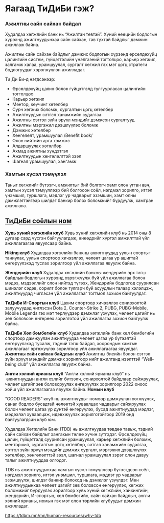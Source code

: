 # Яагаад ТиДиБи гэж?
 
### Ажилтны сайн сайхан байдал

Худалдаа хөгжлийн банк нь “Ажилтан төвтэй”. Хүний нөөцийн бодлогын хүрээнд ажилтнуудынхаа сайн сайхан, тав тухтай байдлыг дэмжин ажиллаж байна.

Ажилтны сайн сайхан байдлыг дэмжих бодлогын хүрээнд өрсөлдөхүйц цалингийн систем, гүйцэтгэлийн үнэлгээний тогтолцоо, карьер хөгжил, залгамж халаа, урамшуулал, сургалт хөгжил гэх мэт цогц стратеги бодлогуудыг хэрэгжүүлэн ажилладаг.

Ти Ди Би-д нэгдсэнээр:

* Өрсөлдөхүйц цалин болон гүйцэтгэлд тулгуурласан цалингийн тогтолцоо
* Карьер хөгжил
* Ментор, көүчинг хөтөлбөр
* Сурч хөгжих боломж, сургалтын цогц хөтөлбөр
* Ажилтнуудын сэтгэл ханамжийн судалгаа
* Ажилтны сэтгэл зүйн эрүүл мэндийг дэмжсэн сургалтууд
* Ажилтны мэргэжил дээшлүүлэх боломж
* Дэмжих хөтөлбөр
* Хөнгөлөлт, урамшуулал /Benefit book/
* Олон нийтийн арга хэмжээ
* Алдаршуулах хөтөлбөр
* Ахмад ажилтны хүндэтгэл
* Ажилтнуудын хөнгөлөлттэй зээл
* Шагнал урамшуулал, хангамж

### Хамтын хүсэл тэмүүлэл

Таныг хөгжлийг бүтээгч, амжилтыг бий болгогч хамт олон угтан авч, хамтын хүсэл тэмүүллээр бий болгосон соёл, нэгдмэл зорилго, итгэл үнэмшил, туршлага, мэдлэг ур чадварыг эзэмшин, хамт олны дэмжлэгтэйгээр шилдэг банкир болох боломжийг бүрдүүлж, хамтран ажиллана.

## [ТиДиБи соёлын ном](https://cloud.tdbm.mn/index.php/s/HipL6etmswMrTGD#pdfviewer)


**Хувь хүний хөгжлийн клуб**
Хувь хүний хөгжлийн клуб нь 2014 оны 8 дугаар сард үүсгэн байгуулагдаж, өнөөдрийг хүртэл амжилттай үйл ажиллагаагаа явуулсаар байна.

**Hiking клуб**
Худалдаа хөгжлийн банкны ажилтнуудад уулын спортыг таниулах, уулын спортоор хичээллэх, чөлөөт цагаа үр ашигтай өнгөрүүлэхэд туслах зорилгоор үйл ажиллагаа явуулж байна.

**Жендерийн клуб**
Худалдаа хөгжлийн банкны жендерийн эрх тэгш байдлын бодлогын хүрээнд хэрэгжүүлж буй үйл ажиллагаа болон мэдээ, мэдээллийг олон нийтэд түгээх, Жендэрийн бодлогод суурилсан шинэлэг сэдэв, сорилт болон тулгарч буй асуудлын талаар хэлэлцэж, ажилтнуудад чиглэсэн үйл ажиллагааг тогтмол зохион байгуулдаг.

**ТиДиБи И-Спортын клуб**
Цахим спортоор хичээллэх сонирхолтой залуучуудад чиглэсэн Dota 2, Counter-Strike 2, PUBG, PUBG-Mobile, Mobile Legends гэх мэт төрлүүдээр дэмжлэг үзүүлэх, чөлөөт цагийг нь зөв боловсон өнгөрөөх зорилготой үйл ажиллагаа зохион байгуулж байна.

**ТиДиБи Хөл бөмбөгийн клуб**
Худалдаа хөгжлийн банк хөл бөмбөгийн спортоор дамжуулан ажилтнуудаа чөлөөт цагаа үр бүтээлтэй өнгөрүүлэхэд тусалж, тэдний тэгш байдал, хоорондын хамтын ажиллагааг өргөжүүлэх зорилгоор үйл ажиллагаагаа явуулдаг.
**Ажилтны сайн сайхан байдлын клуб**
Ажилтны биеийн болон сэтгэл зүйн эрүүл мэндийг дэмжих зорилгоор нийт ажилтанд нээлттэй “Well-being club” үйл ажиллагаа явуулж байна.

**Англи хэлний ярианы клуб**
“Англи хэлний ярианы клуб” нь  ажилтнуудын англи хэлийг бүтээлч, сонирхолтой байдлаар сайжруулах, чөлөөт цагийг зөв боловсруулах өнгөрүүлэх зорилгоор 2022 оноос хойш үйл ажиллагаагаа явуулж байна.
**Номын клуб**

“GOOD READERS” клуб нь ажилтнуудыг номоор дамжуулан хөгжүүлэх, санал бодлоо бусадтай чөлөөтэй хуваалцах чадварыг сайжруулах болон чөлөөт цагаа үр дүнтэй өнгөрүүлэх, бусад ажилтнуудад мэдлэг, мэдээлэл хуваалцаж, идэвхжүүлэх зорилготойгоор 2019 онд байгуулагдсан клуб юм.



Худалдаа Хөгжлийн Банк (ТDB) нь ажилтнуудаа төвдөө тавьж, тэдний сайн сайхан байдлыг хангахын төлөө хүчин зүтгэдэг. Өрсөлдөхүйц цалин, гүйцэтгэлд суурилсан урамшуулал, карьер хөгжлийн боломж, менторшип, сургалтын цогц хөтөлбөр, сэтгэл ханамжийн судалгаа, сэтгэл зүйн эрүүл мэндийг дэмжих сургалт, мэргэжил дээшлүүлэх хөтөлбөр, хөнгөлөлттэй зээл, шагнал урамшуулал зэрэг олон давуу талыг ажилтнууддаа олгодог.

ТDB нь ажилтнуудынхаа хамтын хүсэл тэмүүллээр бүтээгдсэн соёл, нэгдмэл зорилго, итгэл үнэмшил, туршлага, мэдлэг ур чадварыг эзэмшүүлж, шилдэг банкир болоход нь дэмжлэг үзүүлдэг. Мөн ажилтнуудынхаа чөлөөт цагийг зөв боловсон өнгөрүүлэх, хөгжих боломжийг бүрдүүлэх зорилгоор хувь хүний хөгжлийн, хайкингийн, жендэрийн, И-спортын, хөл бөмбөгийн, сайн сайхан байдлын, англи хэлний ярианы, номын гэх мэт олон төрлийн клубуудыг дэмжин ажилладаг.

https://tdbm.mn/mn/human-resources/why-tdb